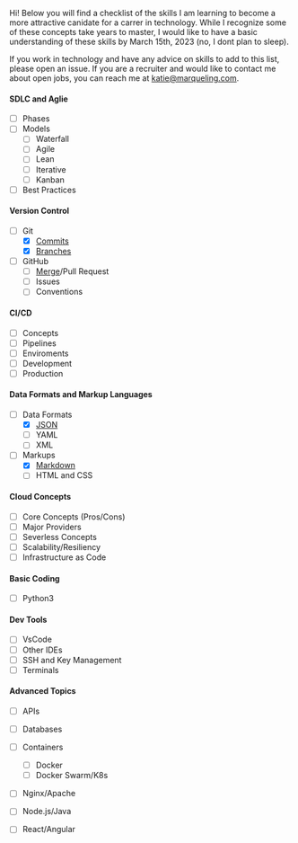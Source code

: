 Hi! Below you will find a checklist of the skills I am learning to become a more attractive canidate for a carrer in technology. While I recognize some of these concepts take years to master, I would like to have a basic understanding of these skills by March 15th, 2023 (no, I dont plan to sleep).

If you work in technology and have any advice on skills to add to this list, please open an issue. If you are a recruiter and would like to contact me about open jobs, you can reach me at katie@marqueling.com.

#### SDLC and Aglie
- [ ] Phases
- [ ] Models
    - [ ] Waterfall
    - [ ] Agile
    - [ ] Lean
    - [ ] Iterative
    - [ ] Kanban
- [ ] Best Practices
#### Version Control
- [ ] Git
    - [X] [Commits](https://github.com/katiemarqueling/Career/blob/main/UpskillLearning/Commits.txt)
    - [X] [Branches](https://github.com/katiemarqueling/Career/blob/main/UpskillLearning/Branches.txt)
- [ ] GitHub
    - [ ] [Merge](https://github.com/the-germanator/learn-git)/Pull Request
    - [ ] Issues
    - [ ] Conventions
#### CI/CD
- [ ] Concepts
- [ ] Pipelines
- [ ] Enviroments 
- [ ] Development
- [ ] Production
#### Data Formats and Markup Languages
- [ ] Data Formats
    - [X] [JSON](https://github.com/katiemarqueling/Career/blob/main/UpskillLearning/Json.json)
    - [ ] YAML
    - [ ] XML
- [ ] Markups
    - [X] [Markdown](https://github.com/katiemarqueling/Career/blob/main/UpskillLearning/Markdown.md)
    - [ ] HTML and CSS
#### Cloud Concepts
- [ ] Core Concepts (Pros/Cons)
- [ ] Major Providers
- [ ] Severless Concepts
- [ ] Scalability/Resiliency
- [ ] Infrastructure as Code
#### Basic Coding
- [ ] Python3
#### Dev Tools
- [ ] VsCode
- [ ] Other IDEs
- [ ] SSH and Key Management
- [ ] Terminals
#### Advanced Topics
- [ ] APIs
- [ ] Databases
- [ ] Containers
    - [ ] Docker
    - [ ] Docker Swarm/K8s
- [ ] Nginx/Apache
- [ ] Node.js/Java
- [ ] React/Angular






